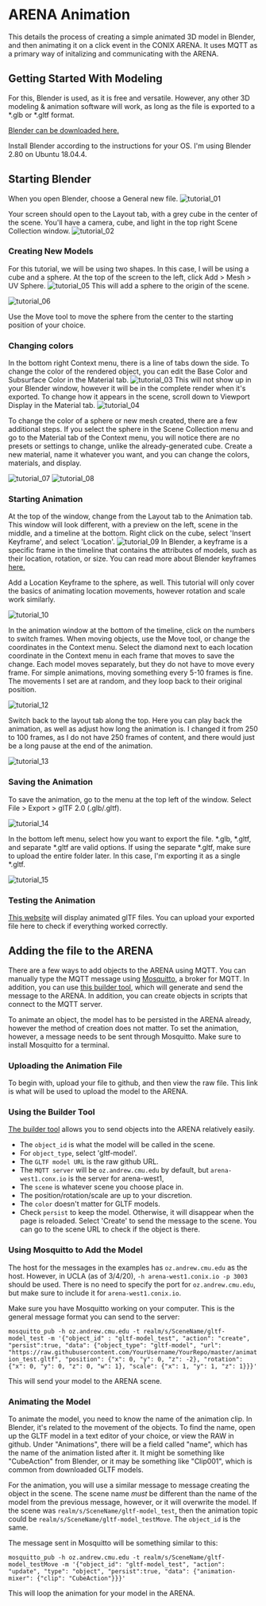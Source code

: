 # ARENA Animation
This details the process of creating a simple animated 3D model in Blender, and then animating it on a click event in the CONIX ARENA. It uses MQTT as a primary way of initalizing and communicating with the ARENA.

## Getting Started With Modeling
For this, Blender is used, as it is free and versatile. However, any other 3D modeling & animation software will work, as long as the file is exported to a *.glb or *.gltf format. 

[Blender can be downloaded here.](https://www.blender.org/download/)

Install Blender according to the instructions for your OS. I'm using Blender 2.80 on Ubuntu 18.04.4.

## Starting Blender
When you open Blender, choose a General new file. ![tutorial_01](https://raw.githubusercontent.com/CourtKowaluk/ARENA-Animation/master/images/tutorial_01.png)

Your screen should open to the Layout tab, with a grey cube in the center of the scene. You'll have a camera, cube, and light in the top right Scene Collection window. ![tutorial_02](https://raw.githubusercontent.com/CourtKowaluk/ARENA-Animation/master/images/tutorial_02.png)

### Creating New Models
For this tutorial, we will be using two shapes. In this case, I will be using a cube and a sphere. At the top of the screen to the left, click Add > Mesh > UV Sphere. ![tutorial_05](https://raw.githubusercontent.com/CourtKowaluk/ARENA-Animation/master/images/tutorial_05.png) This will add a sphere to the origin of the scene. 


![tutorial_06](https://raw.githubusercontent.com/CourtKowaluk/ARENA-Animation/master/images/tutorial_06.png) 

Use the Move tool to move the sphere from the center to the starting position of your choice. 

### Changing colors
In the bottom right Context menu, there is a line of tabs down the side. To change the color of the rendered object, you can edit the Base Color and Subsurface Color in the Material tab. ![tutorial_03](https://raw.githubusercontent.com/CourtKowaluk/ARENA-Animation/master/images/tutorial_03.png) This will not show up in your Blender window, however it will be in the complete render when it's exported. To change how it appears in the scene, scroll down to Viewport Display in the Material tab. ![tutorial_04](https://raw.githubusercontent.com/CourtKowaluk/ARENA-Animation/master/images/tutorial_04.png)

To change the color of a sphere or new mesh created, there are a few additional steps. If you select the sphere in the Scene Collection menu and go to the Material tab of the Context menu, you will notice there are no presets or settings to change, unlike the already-generated cube. Create a new material, name it whatever you want, and you can change the colors, materials, and display. 

![tutorial_07](https://raw.githubusercontent.com/CourtKowaluk/ARENA-Animation/master/images/tutorial_07.png) ![tutorial_08](https://raw.githubusercontent.com/CourtKowaluk/ARENA-Animation/master/images/tutorial_08.png)

### Starting Animation
At the top of the window, change from the Layout tab to the Animation tab. This window will look different, with a preview on the left, scene in the middle, and a timeline at the bottom. Right click on the cube, select 'Insert Keyframe', and select 'Location'. ![tutorial_09](https://raw.githubusercontent.com/CourtKowaluk/ARENA-Animation/master/images/tutorial_09.png) In Blender, a keyframe is a specific frame in the timeline that contains the attributes of models, such as their location, rotation, or size. You can read more about Blender keyframes [here.](https://docs.blender.org/manual/en/latest/animation/keyframes/introduction.html)

Add a Location Keyframe to the sphere, as well. This tutorial will only cover the basics of animating location movements, however rotation and scale work similarly. 

![tutorial_10](https://raw.githubusercontent.com/CourtKowaluk/ARENA-Animation/master/images/tutorial_10.png)

In the animation window at the bottom of the timeline, click on the numbers to switch frames. When moving objects, use the Move tool, or change the coordinates in the Context menu. Select the diamond next to each location coordinate in the Context menu in each frame that moves to save the change. Each model moves separately, but they do not have to move every frame. For simple animations, moving something every 5-10 frames is fine. The movements I set are at random, and they loop back to their original position. 

![tutorial_12](https://raw.githubusercontent.com/CourtKowaluk/ARENA-Animation/master/images/tutorial_12.png)

Switch back to the layout tab along the top. Here you can play back the animation, as well as adjust how long the animation is. I changed it from 250 to 100 frames, as I do not have 250 frames of content, and there would just be a long pause at the end of the animation.

![tutorial_13](https://raw.githubusercontent.com/CourtKowaluk/ARENA-Animation/master/images/tutorial_13.png) 

### Saving the Animation
To save the animation, go to the menu at the top left of the window. Select File > Export > glTF 2.0 (.glb/.gltf). 

![tutorial_14](https://raw.githubusercontent.com/CourtKowaluk/ARENA-Animation/master/images/tutorial_14.png) 

In the bottom left menu, select how you want to export the file. \*.glb, \*.gltf, and separate \*.gltf are valid options. If using the separate \*.gltf, make sure to upload the entire folder later. In this case, I'm exporting it as a single \*.gltf.

![tutorial_15](https://raw.githubusercontent.com/CourtKowaluk/ARENA-Animation/master/images/tutorial_15.png) 

### Testing the Animation
[This website](https://gltf-viewer.donmccurdy.com/) will display animated glTF files. You can upload your exported file here to check if everything worked correctly.

## Adding the file to the ARENA
There are a few ways to add objects to the ARENA using MQTT. You can manually type the MQTT message using [Mosquitto](https://mosquitto.org/), a broker for MQTT. In addition, you can use [this builder tool](https://xr.andrew.cmu.edu/build.html), which will generate and send the message to the ARENA. In addition, you can create objects in scripts that connect to the MQTT server.

To animate an object, the model has to be persisted in the ARENA already, however the method of creation does not matter. To set the animation, however, a message needs to be sent through Mosquitto. Make sure to install Mosquitto for a terminal.

### Uploading the Animation File
To begin with, upload your file to github, and then view the raw file. This link is what will be used to upload the model to the ARENA.

### Using the Builder Tool
[The builder tool](https://xr.andrew.cmu.edu/build.html) allows you to send objects into the ARENA relatively easily.
- The `object_id` is what the model will be called in the scene. 
- For `object_type`, select 'gltf-model'. 
- The `GLTF model URL` is the raw github URL.
- The `MQTT server` will be `oz.andrew.cmu.edu` by default, but `arena-west1.conx.io` is the server for arena-west1, 
- The `scene` is whatever scene you choose place in.
- The position/rotation/scale are up to your discretion. 
- The `color` doesn't matter for GLTF models.
- Check `persist` to keep the model. Otherwise, it will disappear when the page is reloaded.
Select 'Create' to send the message to the scene. You can go to the scene URL to check if the object is there.

### Using Mosquitto to Add the Model

The host for the messages in the examples has `oz.andrew.cmu.edu` as the host. However, in UCLA (as of 3/4/20), `-h arena-west1.conix.io -p 3003` should be used. There is no need to specify the port for `oz.andrew.cmu.edu`, but make sure to include it for `arena-west1.conix.io`.

Make sure you have Mosquitto working on your computer. This is the general message format you can send to the server:

```mosquitto_pub -h oz.andrew.cmu.edu -t realm/s/SceneName/gltf-model_test -m '{"object_id" : "gltf-model_test", "action": "create", "persist":true, "data": {"object_type": "gltf-model", "url": "https://raw.githubusercontent.com/YourUsername/YourRepo/master/animation_test.gltf", "position": {"x": 0, "y": 0, "z": -2}, "rotation": {"x": 0, "y": 0, "z": 0, "w": 1}, "scale": {"x": 1, "y": 1, "z": 1}}}' ```

This will send your model to the ARENA scene.

### Animating the Model

To animate the model, you need to know the name of the animation clip. In Blender, it's related to the movement of the objects. To find the name, open up the GLTF model in a text editor of your choice, or view the RAW in github. Under "Animations", there will be a field called "name", which has the name of the animation listed after it. It might be something like "CubeAction" from Blender, or it may be something like "Clip001", which is common from downloaded GLTF models.

For the animation, you will use a similar message to message creating the object in the scene. The scene name *must* be different than the name of the model from the previous message, however, or it will overwrite the model. If the scene was `realm/s/SceneName/gltf-model_test`, then the animation topic could be `realm/s/SceneName/gltf-model_testMove`. The `object_id` is the same. 

The message sent in Mosquitto will be something similar to this:

```mosquitto_pub -h oz.andrew.cmu.edu -t realm/s/SceneName/gltf-model_testMove -m '{"object_id": "gltf-model_test", "action": "update", "type": "object", "persist":true, "data": {"animation-mixer": {"clip": "CubeAction"}}}' ```

This will loop the animation for your model in the ARENA.

